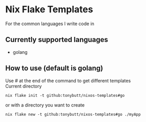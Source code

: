 # Nix Flake Templates 
For the common languages I write code in

## Currently supported languages
- golang

## How to use (default is golang)
Use #<languageName> at the end of the command to get different templates  
Current directory
```shell
nix flake init -t github:tonybutt/nixos-templates#go
```
or with a directory you want to create
```shell
nix flake new -t github:tonybutt/nixos-templates#go ./myApp
```